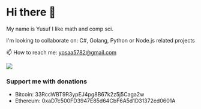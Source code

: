 # Hi there 👋

My name is Yusuf
I like math and comp sci.

I'm looking to collaborate on: C#, Golang, Python or Node.js related projects

📫 How to reach me: <yosaa5782@gmail.com>

![](https://imgs.xkcd.com/comics/travelling_salesman_problem.png)

### Support me with donations
- Bitcoin: 33RccWBT9R3ypEJ4pg8B67k2z5j5Caga2w
- Ethereum: 0xaD7c500FD3947E85d64CbF6A5d1D31372ed0601A
